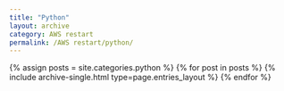 ```yaml
---
title: "Python"
layout: archive
category: AWS restart
permalink: /AWS restart/python/
---
```


{% assign posts = site.categories.python %}
{% for post in posts %} {% include archive-single.html type=page.entries_layout %} {% endfor %}

<!-- 공백이 있는 카테고리 같은경우 ['카테고리명']의 형식으로 만들어주기 -->

